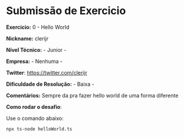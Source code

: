 # Submissão de Exercicio

**Exercicio:** 0 - Hello World

**Nickname:** clerijr

**Nível Técnico:** - Junior -

**Empresa:** - Nenhuma -

**Twitter**: https://twitter.com/clerijr

**Dificuldade de Resolução:** - Baixa -

**Comentários:** Sempre da pra fazer hello world de uma forma diferente

**Como rodar o desafio**: 

Use o comando abaixo: 
```bash
npx ts-node helloWorld.ts
```